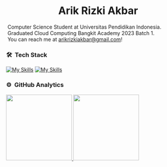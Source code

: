 <h1 align="center">
  Arik Rizki Akbar
<!--   <img src="https://media.tenor.com/D3l0ki6Xl9cAAAAi/shocked-killjoy.gif" width="100px"/> -->
</h1>

&nbsp;Computer Science Student at Universitas Pendidikan Indonesia.\
&nbsp;Graduated Cloud Computing Bangkit Academy 2023 Batch 1.\
&nbsp;You can reach me at arikrizkiakbar@gmail.com!


### 🛠 &nbsp;Tech Stack

[![My Skills](https://skills.thijs.gg/icons?i=js,html,css,c,java,py)](https://skills.thijs.gg)
[![My Skills](https://skills.thijs.gg/icons?i=flutter,php,laravel,nodejs,postgres)](https://skills.thijs.gg)

### ⚙️ &nbsp;GitHub Analytics

<p align="start">
<a href="https://github.com/arik147">
  <img height="180em" src="https://github-readme-stats-eight-theta.vercel.app/api?username=arik147&show_icons=true&theme=algolia&include_all_commits=true&count_private=true"/>
</a>
  <a href="https://github.com/arik147">
  <img height="180em" src="https://github-readme-stats-eight-theta.vercel.app/api/top-langs/?username=arik147&layout=compact&langs_count=9&theme=algolia"/>
</a>
</p>

<!-- <div><img width="80%" src="https://media.tenor.com/IBN94gddDmUAAAAC/yoru-valorant.gif"/></div> -->
